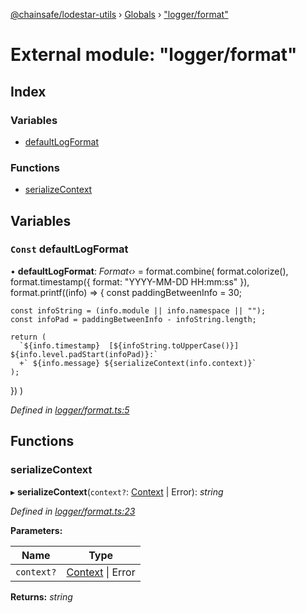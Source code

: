 [@chainsafe/lodestar-utils](../README.md) › [Globals](../globals.md) › ["logger/format"](_logger_format_.md)

# External module: "logger/format"

## Index

### Variables

* [defaultLogFormat](_logger_format_.md#const-defaultlogformat)

### Functions

* [serializeContext](_logger_format_.md#serializecontext)

## Variables

### `Const` defaultLogFormat

• **defaultLogFormat**: *Format‹›* = format.combine(
  format.colorize(),
  format.timestamp({
    format: "YYYY-MM-DD HH:mm:ss"
  }),
  format.printf((info) => {
    const paddingBetweenInfo = 30;

    const infoString = (info.module || info.namespace || "");
    const infoPad = paddingBetweenInfo - infoString.length;

    return (
      `${info.timestamp}  [${infoString.toUpperCase()}] ${info.level.padStart(infoPad)}:`
      +` ${info.message} ${serializeContext(info.context)}`
    );
  })
)

*Defined in [logger/format.ts:5](https://github.com/ChainSafe/lodestar/blob/a47516d64/packages/lodestar-utils/src/logger/format.ts#L5)*

## Functions

###  serializeContext

▸ **serializeContext**(`context?`: [Context](_logger_interface_.md#context) | Error): *string*

*Defined in [logger/format.ts:23](https://github.com/ChainSafe/lodestar/blob/a47516d64/packages/lodestar-utils/src/logger/format.ts#L23)*

**Parameters:**

Name | Type |
------ | ------ |
`context?` | [Context](_logger_interface_.md#context) &#124; Error |

**Returns:** *string*

